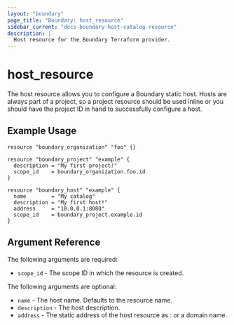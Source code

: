 ```yaml
---
layout: "boundary"
page_title: "Boundary: host_resource"
sidebar_current: "docs-boundary-host-catalog-resource"
description: |-
  Host resource for the Boundary Terraform provider.
---
```


# host_resource 
The host resource allows you to configure a Boundary static host. Hosts are always part 
of a project, so a project resource should be used inline or you should have the project 
ID in hand to successfully configure a host. 

## Example Usage

```hcl
resource "boundary_organization" "foo" {}

resource "boundary_project" "example" {
  description = "My first project!"
  scope_id    = boundary_organization.foo.id
}

resource "boundary_host" "example" {
  name        = "My catalog"
  description = "My first host!"
  address     = "10.0.0.1:8080"
  scope_id    = boundary_project.example.id
}
```

## Argument Reference

The following arguments are required:
* `scope_id` - The scope ID in which the resource is created.

The following arguments are optional:
* `name` - The host name. Defaults to the resource name.
* `description` - The host description.
* `address` - The static address of the host resource as <IP>:<port> or a domain name.
